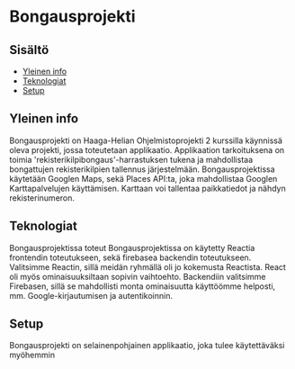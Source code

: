 # Bongausprojekti

## Sisältö
* [Yleinen info](#yleinen-info)
* [Teknologiat](#teknologiat)
* [Setup](#setup)


## Yleinen info
Bongausprojekti on Haaga-Helian Ohjelmistoprojekti 2 kurssilla käynnissä oleva projekti, jossa toteutetaan applikaatio.
Applikaation tarkoituksena on toimia 'rekisterikilpibongaus'-harrastuksen tukena ja mahdollistaa bongattujen rekisterikilpien tallennus järjestelmään.
Bongausprojektissa käytetään Googlen Maps, sekä Places API:ta, joka mahdollistaa Googlen Karttapalvelujen käyttämisen. Karttaan voi tallentaa paikkatiedot ja nähdyn rekisterinumeron.   



## Teknologiat
Bongausprojektissa toteut
Bongausprojektissa on käytetty Reactia frontendin toteutukseen, sekä firebasea backendin toteutukseen.
Valitsimme Reactin, sillä meidän ryhmällä oli jo kokemusta Reactista. React oli myös ominaisuuksiltaan sopivin vaihtoehto.
Backendiin valitsimme Firebasen, sillä se mahdollisti monta ominaisuutta käyttöömme helposti, mm. Google-kirjautumisen ja autentikoinnin.

## Setup
Bongausprojekti on selainenpohjainen applikaatio, joka tulee käytettäväksi myöhemmin